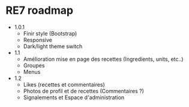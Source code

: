 # RE7 roadmap
* 1.0.1
	* Finir style (Bootstrap)
	* Responsive
	* Dark/light theme switch
* 1.1
	* Amélioration mise en page des recettes (Ingredients, units, etc..)
	* Groupes
	* Menus
* 1.2
	* Likes (recettes et commentaires)
	* Photos de profil et de recettes (Commentaires ?)
	* Signalements et Espace d'administration